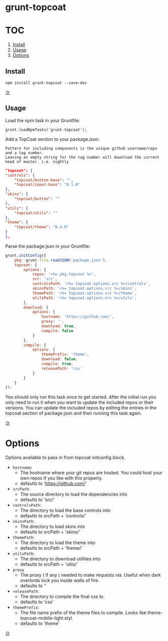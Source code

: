 grunt-topcoat
==================

<a href="toc"></a>
TOC
=====================

1. [Install](#install)
1. [Usage](#usage)
1. [Options](#options)

<a href="install"></a>
Install
-------

`npm install grunt-topcoat --save-dev`

[⇧](#toc)

<a href="usage"></a>
Usage
-----

Load the npm task in your Gruntfile:

`grunt.loadNpmTasks('grunt-topcoat');`

Add a TopCoat section to your package.json:

    Pattern for including components is the unique github username/repo
    and a tag number.
    Leaving an empty string for the tag number will download the current
    head of master. i.e. nightly

```json
"topcoat": {
"controls": {
    "topcoat/button-base": "",
    "topcoat/input-base": "0.1.0"
},
"skins": {
    "topcoat/button": ""
},
"utils": {
    "topcoat/utils": ""
},
"theme": {
    "topcoat/theme": "0.4.0"
}
},
```

Parse the package.json in your Gruntfile:

```javascript
grunt.initConfig({
    pkg: grunt.file.readJSON('package.json'),
    topcoat: {
        options: {
            repos: '<%= pkg.topcoat %>',
            src: 'src',
            controlsPath: '<%= topcoat.options.src %>/controls',
            skinsPath: '<%= topcoat.options.src %>/skins',
            themePath: '<%= topcoat.options.src %>/theme',
            utilsPath: '<%= topcoat.options.src %>/utils',
        },
        download: {
            options: {
                hostname: 'https://github.com/',
                proxy: '',
                download: true,
                compile: false
            }
        },
        compile: {
            options: {
                themePrefix: 'theme',
                download: false,
                compile: true,
                releasePath: 'css'
            }
        }
    }
});
```

You should only run this task once to get started.
After the initial run you only need to run it when you want to update the included repos or their versions.
You can update the included repos by editing the entries in the topcoat section of package.json and then running this task again.

[⇧](#toc)

<a href="options"></a>
Options
=======

Options available to pass in from topcoat initconfig block.

* `hostname`:
    * The hostname where your git repos are hosted. You could host your own
      repos if you like with this property.
    * defaults to 'https://github.com/'
* `srcPath`:
    * The source directory to load the dependencies into
    * defaults to 'src/'
* `controlsPath`:
    * The directory to load the base controls into
    * defaults to srcPath + 'controls/'
* `skinsPath`:
    * The directory to load skins into
    * defaults to srcPath + 'skins/'
* `themePath`:
    * The directory to load the theme into
    * defaults to srcPath + 'theme/'
* `utilsPath`:
    * The directory to download utilities into
    * defaults to srcPath + 'utils/'
* `proxy`
    * The proxy ( if any ) needed to make requests via. Useful when dark
      overlords lock you inside walls of fire.
    * defaults to ''
* `releasePath`:
    * The directory to compile the final css to.
    * defaults to 'css'
* `themePrefix`:
    * The file name prefix of the theme files to compile. Looks like
  theme-topcoat-mobile-light.styl.
    * defaults to 'theme'

[⇧](#toc)


